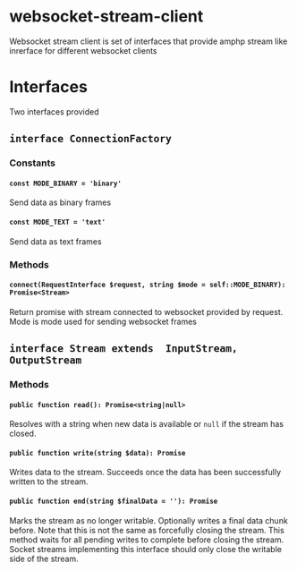 # websocket-stream-client
Websocket stream client is set of interfaces that provide amphp stream like inrerface for different websocket clients
# Interfaces
 Two interfaces provided
 ## `interface ConnectionFactory`
 ### Constants
 #### `const MODE_BINARY = 'binary'`
 Send data as binary frames
 #### `const MODE_TEXT = 'text'`
 Send data as text frames
 ### Methods
 #### `connect(RequestInterface $request, string $mode = self::MODE_BINARY): Promise<Stream>`
 Return promise with stream connected to websocket provided by request. Mode is mode used for sending websocket frames
 ## `interface Stream extends  InputStream, OutputStream`
 ### Methods
 #### `public function read(): Promise<string|null>`
 Resolves with a string when new data is available or `null` if the stream has closed.
 #### `public function write(string $data): Promise`
Writes data to the stream. Succeeds once the data has been successfully written to the stream.
 #### `public function end(string $finalData = ''): Promise`
Marks the stream as no longer writable. Optionally writes a final data chunk before. Note that this is not the
same as forcefully closing the stream. This method waits for all pending writes to complete before closing the
stream. Socket streams implementing this interface should only close the writable side of the stream.
